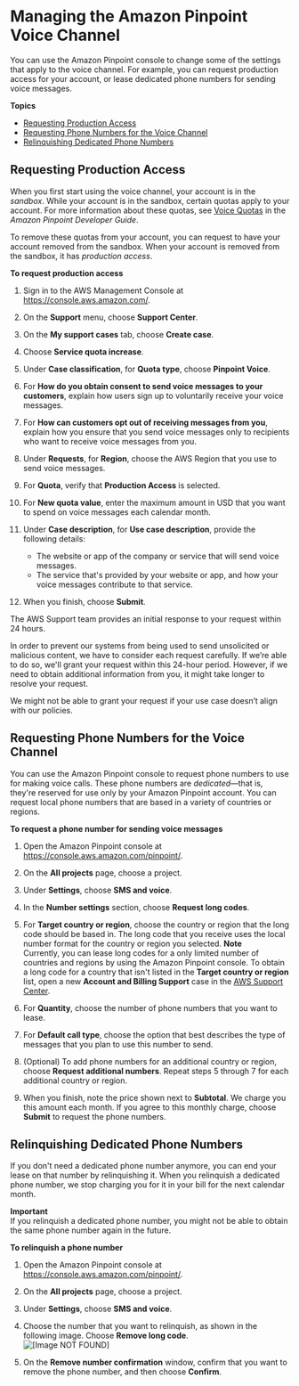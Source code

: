 # Managing the Amazon Pinpoint Voice Channel<a name="channels-voice-manage"></a>

You can use the Amazon Pinpoint console to change some of the settings that apply to the voice channel\. For example, you can request production access for your account, or lease dedicated phone numbers for sending voice messages\.

**Topics**
+ [Requesting Production Access](#channels-voice-manage-sandbox)
+ [Requesting Phone Numbers for the Voice Channel](#channels-voice-manage-request-phone-numbers)
+ [Relinquishing Dedicated Phone Numbers](#channels-voice-manage-remove-phone-numbers)

## Requesting Production Access<a name="channels-voice-manage-sandbox"></a>

When you first start using the voice channel, your account is in the *sandbox*\. While your account is in the sandbox, certain quotas apply to your account\. For more information about these quotas, see [Voice Quotas](https://docs.aws.amazon.com/pinpoint/latest/developerguide/quotas.html#quotas-voice) in the *Amazon Pinpoint Developer Guide*\.

To remove these quotas from your account, you can request to have your account removed from the sandbox\. When your account is removed from the sandbox, it has *production access*\.

**To request production access**

1. Sign in to the AWS Management Console at [https://console\.aws\.amazon\.com/](https://console.aws.amazon.com/)\.

1. On the **Support** menu, choose **Support Center**\.

1. On the **My support cases** tab, choose **Create case**\.

1. Choose **Service quota increase**\.

1. Under **Case classification**, for **Quota type**, choose **Pinpoint Voice**\.

1. For **How do you obtain consent to send voice messages to your customers**, explain how users sign up to voluntarily receive your voice messages\.

1. For **How can customers opt out of receiving messages from you**, explain how you ensure that you send voice messages only to recipients who want to receive voice messages from you\.

1. Under **Requests**, for **Region**, choose the AWS Region that you use to send voice messages\.

1. For **Quota**, verify that **Production Access** is selected\.

1. For **New quota value**, enter the maximum amount in USD that you want to spend on voice messages each calendar month\.

1. Under **Case description**, for **Use case description**, provide the following details:
   + The website or app of the company or service that will send voice messages\.
   + The service that's provided by your website or app, and how your voice messages contribute to that service\.

1. When you finish, choose **Submit**\. 

The AWS Support team provides an initial response to your request within 24 hours\.

In order to prevent our systems from being used to send unsolicited or malicious content, we have to consider each request carefully\. If we’re able to do so, we'll grant your request within this 24\-hour period\. However, if we need to obtain additional information from you, it might take longer to resolve your request\.

We might not be able to grant your request if your use case doesn’t align with our policies\.

## Requesting Phone Numbers for the Voice Channel<a name="channels-voice-manage-request-phone-numbers"></a>

You can use the Amazon Pinpoint console to request phone numbers to use for making voice calls\. These phone numbers are *dedicated*—that is, they're reserved for use only by your Amazon Pinpoint account\. You can request local phone numbers that are based in a variety of countries or regions\.

**To request a phone number for sending voice messages**

1. Open the Amazon Pinpoint console at [https://console\.aws\.amazon\.com/pinpoint/](https://console.aws.amazon.com/pinpoint/)\.

1. On the **All projects** page, choose a project\.

1. Under **Settings**, choose **SMS and voice**\. 

1. In the **Number settings** section, choose **Request long codes**\.

1. For **Target country or region**, choose the country or region that the long code should be based in\. The long code that you receive uses the local number format for the country or region you selected\.
**Note**  
Currently, you can lease long codes for a only limited number of countries and regions by using the Amazon Pinpoint console\. To obtain a long code for a country that isn't listed in the **Target country or region** list, open a new **Account and Billing Support** case in the [AWS Support Center](https://console.aws.amazon.com/support/v1#/case/create)\.

1. For **Quantity**, choose the number of phone numbers that you want to lease\.

1. For **Default call type**, choose the option that best describes the type of messages that you plan to use this number to send\.

1. \(Optional\) To add phone numbers for an additional country or region, choose **Request additional numbers**\. Repeat steps 5 through 7 for each additional country or region\.

1. When you finish, note the price shown next to **Subtotal**\. We charge you this amount each month\. If you agree to this monthly charge, choose **Submit** to request the phone numbers\.

## Relinquishing Dedicated Phone Numbers<a name="channels-voice-manage-remove-phone-numbers"></a>

If you don't need a dedicated phone number anymore, you can end your lease on that number by relinquishing it\. When you relinquish a dedicated phone number, we stop charging you for it in your bill for the next calendar month\.

**Important**  
If you relinquish a dedicated phone number, you might not be able to obtain the same phone number again in the future\.

**To relinquish a phone number**

1. Open the Amazon Pinpoint console at [https://console\.aws\.amazon\.com/pinpoint/](https://console.aws.amazon.com/pinpoint/)\.

1. On the **All projects** page, choose a project\.

1. Under **Settings**, choose **SMS and voice**\. 

1. Choose the number that you want to relinquish, as shown in the following image\. Choose **Remove long code**\.  
![\[Image NOT FOUND\]](http://docs.aws.amazon.com/pinpoint/latest/userguide/images/channels-voice-manage-remove-phone-numbers.png)

1. On the **Remove number confirmation** window, confirm that you want to remove the phone number, and then choose **Confirm**\.